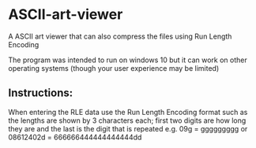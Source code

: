 # ASCII-art-viewer
A ASCII art viewer that can also compress the files using Run Length Encoding

The program was intended to run on windows 10 but it can work on other operating systems (though your user experience may be limited)

## Instructions:
When entering the RLE data use the Run Length Encoding format such as the lengths are shown by 3 characters each; first two digits are how long they are and the last is the digit that is repeated e.g. 09g = ggggggggg or 08612402d = 666666444444444444dd
